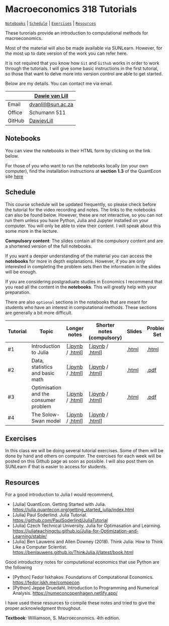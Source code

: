 # Macroeconomics 318 Tutorials 

[`Notebooks`](#notebooks) | [`Schedule`](#schedule) | [`Exercises`](#exercises) |
[`Resources`](#resources) 

These turorials provide an introduction to computational methods for macroeconomics. 

Most of the material will also be made available via SUNLearn. However, for the most up to date version of the work you can refer here. 

It is not required that you know how `Git` and `Github` works in order to work through the tutorials. I will give some basic instructions in the first tutorial, so those that want to delve more into version control are able to get started.  

Below are my details. You can contact me via email. 

|  | [Dawie van Lill](https://dawievanlill.netlify.app/) |
|--------------|--------------------------------------------------------------|
| Email | [dvanlill@sun.ac.za](mailto:dvanlill@sun.ac.za) |
| Office | Schumann 511 |
| GitHub | [DawievLill](https://github.com/DawievLill) |

## Notebooks

You can view the notebooks in their HTML form by clicking on the link below. 

For those of you who want to run the notebooks locally (on your own computer), find the installation instructions at **section 1.3** of the QuantEcon site [here](https://julia.quantecon.org/getting_started_julia/getting_started.html#id6)

## Schedule 

This course schedule will be updated frequently, so please check before the tutorial for the video recording and notes. The links to the notebooks can also be found below. However, these are not interactive, so you can not run them unless you have Python, Julia and Jupyter installed on your computer. You will only be able to view their content. I will speak about this some more in the lecture. 

**Compulsory content**: The slides contain all the compulsory content and are a shortened version of the full notebooks. 

If you want a deeper understanding of the material you can access the **notebooks** for more in depth explanations. However, if you are only interested in completing the problem sets then the information in the slides will be enough. 

If you are considering postgraduate studies in Economics I recommend that you read all the content in the **notebooks**. This will greatly help with your preparation. 

There are also `optional` sections in the notebooks that are meant for students who have an interest in computational methods. These sections are generally a bit more difficult. 

|  Tutorial | Topic  | Longer notes  | Shorter notes (compulsory) | Slides | Problem Set |
|--------|-----------|-----------------|----------------|----------------|---------|
| #1 | Introduction to Julia | [[.ipynb](https://github.com/DawievLill/Macro-318/blob/main/notebooks/tut1_introduction.ipynb) / [.html](https://raw.githack.com/DawievLill/Macro-318/main/html/tut1_introduction.html)]  | [[.ipynb](https://github.com/DawievLill/Macro-318/blob/main/slides/tut1_slides.ipynb) / [.html](https://raw.githack.com/DawievLill/Macro-318/main/slides/tut1_slides.html)]  | [.html](https://raw.githack.com/DawievLill/Macro-318/main/slides/tut1_slides.slides.html) | [.html](https://raw.githack.com/DawievLill/Macro-318/main/html/tut1_ps.html) |
| #2 | Data, statistics and basic math  | [[.ipynb](https://github.com/DawievLill/Macro-318/blob/main/notebooks/tut2_data_analysis.ipynb) / [.html](https://raw.githack.com/DawievLill/Macro-318/main/html/tut2_data_analysis.html)] | [[.ipynb](https://github.com/DawievLill/Macro-318/blob/main/notebooks/tut2_slides.ipynb) / [.html](https://raw.githack.com/DawievLill/Macro-318/main/slides/tut2_slides.html)] | [.html](https://raw.githack.com/DawievLill/Macro-318/main/slides/tut2_slides.slides.html) | [.pdf](https://github.com/DawievLill/Macro-318/blob/main/pdf/tut2_math.pdf) |
| #3 | Optimisation and the consumer problem    | [[.ipynb](https://github.com/DawievLill/Macro-318/blob/main/notebooks/tut3_optimisation.ipynb) / [.html](https://raw.githack.com/DawievLill/Macro-318/main/html/tut3_optimisation.html)]  | [[.ipynb](https://github.com/DawievLill/Macro-318/blob/main/notebooks/tut3_optimisation.ipynb) / [.html](https://raw.githack.com/DawievLill/Macro-318/main/html/tut3_optimisation.html)]  | [.html](https://raw.githack.com/DawievLill/Macro-318/main/slides/tut3_slides.slides.html)| [.pdf](https://github.com/DawievLill/Macro-318/blob/main/pdf/tut3_optimisation.pdf) |
| #4 | The Solow-Swan model |  [[.ipynb](https://github.com/DawievLill/Macro-318/blob/main/notebooks/tut4_solow.ipynb) / [.html]()]  | [[.ipynb](https://github.com/DawievLill/Macro-318/blob/main/notebooks/tut4_solow.ipynb) / [.html]()]  | | |


## Exercises

In this class we will be doing several tutorial exercises. Some of them will be done by hand and others on computer. The exercises for each week will be posted on this Github page as soon as possible. I will also post them on SUNLearn if that is easier to access for students. 

## Resources

For a good introduction to Julia I would recommend, 

- [Julia] QuantEcon. Getting Started with Julia. https://julia.quantecon.org/getting_started_julia/index.html
- [Julia] Paul Soderlind. Julia Tutorial. https://github.com/PaulSoderlind/JuliaTutorial
- [Julia] Czech Technical University. Julia for Optimasation and Learning. https://juliateachingctu.github.io/Julia-for-Optimization-and-Learning/stable/
- [Julia] Ben Lauwens and Allen Downey (2018). Think Julia: How to Think Like a Computer Scientist. https://benlauwens.github.io/ThinkJulia.jl/latest/book.html

Good introductory notes for computational economics that use Python are the following

- [Python] Fedor Iskhakov. Foundations of Computational Economics. https://fedor.iskh.me/compecon
- [Python] Jeppe Druedahl. Introduction to Programming and Numerical Analysis. https://numeconcopenhagen.netlify.app/

I have used these resources to compile these notes and tried to give the proper acknowledgment throughout. 

**Textbook**: Williamson, S. Macroeconomics. 4th edition. 




